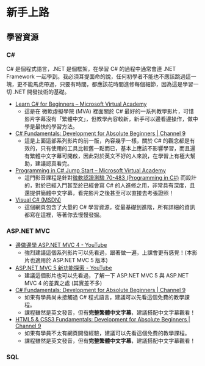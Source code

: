 # 新手上路

## 學習資源

### C#

C# 是個程式語言，.NET 是個框架，在學習 C# 的過程中通常會連 .NET Framework 一起學到。我必須耳提面命的說，任何初學者不能也不應該跳過這一塊，更不能馬虎帶過，只要有時間，都應該花時間進修每個細節，因為這是學習一切 .NET 開發技術的基礎。

- [Learn C# for Beginners – Microsoft Virtual Academy](https://www.microsoftvirtualacademy.com/en-US/training-courses/c-fundamentals-for-absolute-beginners-8295)
    - 這是在 微軟虛擬學院 (MVA) 裡面關於 C# 最好的一系列教學影片，可惜影片字幕沒有「繁體中文」，但教學內容較新，新手可以邊看邊操作，做中學是最快的學習方法。
- [C# Fundamentals: Development for Absolute Beginners | Channel 9](https://channel9.msdn.com/Series/C-Sharp-Fundamentals-Development-for-Absolute-Beginners)
    - 這是上面這部系列影片的前一版，內容幾乎一樣，關於 C# 的觀念都是有效的，只有使用的工具比較舊一點而已，基本上應該不影響學習，而且還有繁體中文字幕可開啟，因此對於英文不好的人來說，在學習上有極大幫助，建議認真看完。
- [Programming in C# Jump Start – Microsoft Virtual Academy](http://www.microsoftvirtualacademy.com/training-courses/developer-training-with-programming-in-c)
    - 這門影音課程是針對[微軟認證測驗 70-483 (Programming in C#)](https://www.microsoft.com/learning/zh-tw/exam-70-483.aspx) 而設計的，對於已經入門甚至於已經會寫 C# 的人進修之用，非常具有深度，且還提供簡體中文字幕，看完影片之後甚至可以直接去考張證照！
- [Visual C# (MSDN)](https://msdn.microsoft.com/zh-tw/library/kx37x362.aspx)
    - 這個網頁包含了大量的 C# 學習資源，從最基礎到進階，所有詳細的資訊都寫在這裡，等著你去慢慢發掘。

### ASP.NET MVC
- [邊做邊學 ASP.NET MVC 4 - YouTube](https://www.youtube.com/playlist?list=PL_dAxk7-NoFt9ccYrIjFma1p8iLsQqweq)
    - 強烈建議這個系列影片可以先看過，跟著做一遍，上課會更有感覺！(本影片也適用於 ASP.NET MVC 5 版本)
- [ASP.NET MVC 5 新功能探索 - YouTube](https://www.youtube.com/playlist?list=PL_dAxk7-NoFtMR6s_aW_zAKHpIsCIzTNa)
    - 建議這個影片也可以先看過，了解一下 ASP.NET MVC 5 與 ASP.NET MVC 4 的差異之處 (其實差不多)
- [C# Fundamentals: Development for Absolute Beginners | Channel 9](https://channel9.msdn.com/Series/C-Sharp-Fundamentals-Development-for-Absolute-Beginners) 
    - 如果有學員尚未接觸過 C# 程式語言，建議可以先看這個免費的教學課程。
    - 課程雖然是英文發音，但有**完整繁體中文字幕**，建議搭配中文字幕觀看！
- [HTML5 & CSS3 Fundamentals: Development for Absolute Beginners | Channel 9](https://channel9.msdn.com/Series/HTML5-CSS3-Fundamentals-Development-for-Absolute-Beginners)
    - 如果有學員不太有網頁開發經驗，建議可以先看這個免費的教學課程。
    - 課程雖然是英文發音，但有**完整繁體中文字幕**，建議搭配中文字幕觀看！

### SQL
